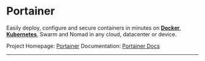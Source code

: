 # Portainer
Easily deploy, configure and secure containers in minutes on **[Docker](../docker/docker.md)**, **[Kubernetes](../kubernetes/kubernetes.md)**, Swarm and Nomad in any cloud, datacenter or device.

Project Homepage: [Portainer](https://www.portainer.io)
Documentation: [Portainer Docs](http://documentation.portainer.io)

---
